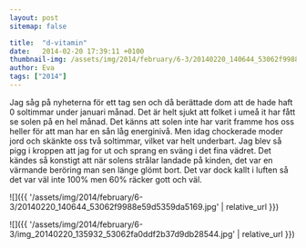```yaml
---
layout: post
sitemap: false

title:  "d-vitamin"
date:   2014-02-20 17:39:11 +0100
thumbnail-img: /assets/img/2014/february/6-3/20140220_140644_53062f9988e59d5359da5169.jpg
author: Eva
tags: ["2014"]
---
```


Jag såg på nyheterna för ett tag sen och då berättade dom att de hade haft 0 soltimmar under januari månad. Det är helt sjukt att folket i umeå it har fått se solen på en hel månad. Det känns att solen inte har varit framme hos oss heller för att man har en sån låg energinivå. Men idag chockerade moder jord och skänkte oss två soltimmar, vilket var helt underbart. Jag blev så pigg i kroppen att jag for ut och sprang en sväng i det fina vädret.  Det kändes så konstigt att när solens strålar landade på kinden, det var en värmande beröring man sen länge glömt bort. Det var dock kallt i luften så det var väl inte 100% men 60% räcker gott och väl.

![]({{ '/assets/img/2014/february/6-3/20140220_140644_53062f9988e59d5359da5169.jpg'  | relative_url }})

![]({{ '/assets/img/2014/february/6-3/img_20140220_135932_53062fa0ddf2b37d9db28544.jpg'  | relative_url }})

